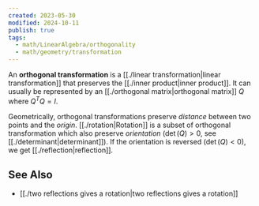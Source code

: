 ```yaml
---
created: 2023-05-30
modified: 2024-10-11
publish: true
tags:
  - math/LinearAlgebra/orthogonality
  - math/geometry/transformation
---
```

An **orthogonal transformation** is a [[./linear transformation|linear transformation]] that preserves the [[./inner product|inner product]]. It can usually be represented by an [[./orthogonal matrix|orthogonal matrix]] $Q$ where $Q^T Q = I$.

Geometrically, orthogonal transformations preserve *distance* between two points and the *origin*. [[./rotation|Rotation]] is a subset of orthogonal transformation which also preserve *orientation* ($\det(Q) > 0$, see [[./determinant|determinant]]). If the orientation is reversed ($\det(Q) < 0$), we get [[./reflection|reflection]].

## See Also
- [[./two reflections gives a rotation|two reflections gives a rotation]]